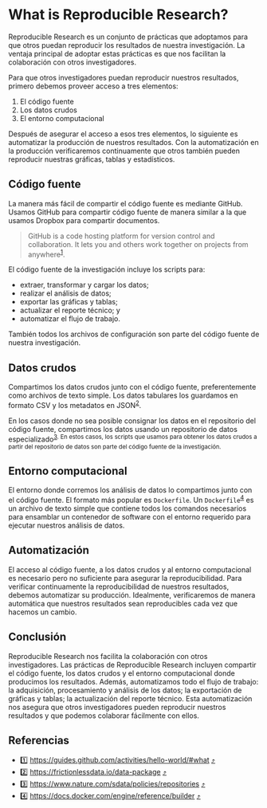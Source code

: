 # What is Reproducible Research?

Reproducible Research es un conjunto de prácticas que adoptamos para que otros puedan reproducir los
resultados de nuestra investigación. La ventaja principal de adoptar estas prácticas es que nos
facilitan la colaboración con otros investigadores.

Para que otros investigadores puedan reproducir nuestros resultados, primero debemos proveer acceso
a tres elementos:

1. El código fuente
1. Los datos crudos
1. El entorno computacional

Después de asegurar el acceso a esos tres elementos, lo siguiente es automatizar la producción de
nuestros resultados. Con la automatización en la producción verificaremos continuamente que otros
también pueden reproducir nuestras gráficas, tablas y estadísticos.

## Código fuente

La manera más fácil de compartir el código fuente es mediante GitHub. Usamos GitHub para compartir
código fuente de manera similar a la que usamos Dropbox para compartir documentos.

> GitHub is a code hosting platform for version control and collaboration. It lets you and others
> work together on projects from anywhere<sup id="1">[1](#github)</sup>.

El código fuente de la investigación incluye los scripts para:

- extraer, transformar y cargar los datos;
- realizar el análisis de datos;
- exportar las gráficas y tablas;
- actualizar el reporte técnico; y
- automatizar el flujo de trabajo.

También todos los archivos de configuración son parte del código fuente de nuestra investigación.

## Datos crudos

Compartimos los datos crudos junto con el código fuente, preferentemente como archivos de texto
simple. Los datos tabulares los guardamos en formato CSV y los metadatos en JSON<sup
id="2">[2](#datapackage)</sup>.

En los casos donde no sea posible consignar los datos en el repositorio del código fuente,
compartimos los datos usando un repositorio de datos especializado<sup id="3">[3](#datos). En estos
casos, los scripts que usamos para obtener los datos crudos a partir del repositorio de datos son
parte del código fuente de la investigación.

## Entorno computacional

El entorno donde corremos los análisis de datos lo compartimos junto con el código fuente. El
formato más popular es `Dockerfile`. Un `Dockerfile`<sup id="4">[4](#dockerfile)</sup> es un archivo
de texto simple que contiene todos los comandos necesarios para ensamblar un contenedor de software
con el entorno requerido para ejecutar nuestros análisis de datos.

## Automatización

El acceso al código fuente, a los datos crudos y al entorno computacional es necesario pero no
suficiente para asegurar la reproducibilidad. Para verificar continuamente la reproducibilidad de
nuestros resultados, debemos automatizar su producción. Idealmente, verificaremos de manera
automática que nuestros resultados sean reproducibles cada vez que hacemos un cambio.

## Conclusión

Reproducible Research nos facilita la colaboración con otros investigadores. Las prácticas de
Reproducible Research incluyen compartir el código fuente, los datos crudos y el entorno
computacional donde producimos los resultados. Además, automatizamos todo el flujo de trabajo: la
adquisición, procesamiento y análisis de los datos; la exportación de gráficas y tablas; la
actualización del reporte técnico. Esta automatización nos asegura que otros investigadores pueden
reproducir nuestros resultados y que podemos colaborar fácilmente con ellos.

## Referencias

- <a name="github">1️⃣</a> https://guides.github.com/activities/hello-world/#what [⤴️](#1)
- <a name="datapackage">2️⃣</a> https://frictionlessdata.io/data-package [⤴️](#2)
- <a name="datos">3️⃣</a> https://www.nature.com/sdata/policies/repositories [⤴️](#3)
- <a name="dockerfile">:four:</a> https://docs.docker.com/engine/reference/builder [⤴️](#4)
